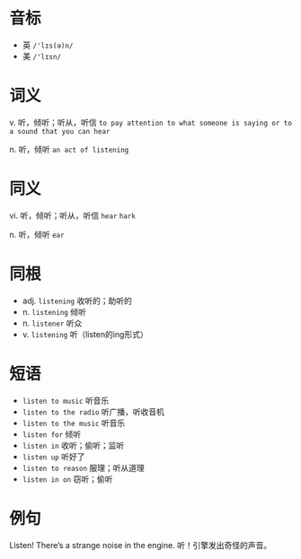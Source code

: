 # 音标

- 英 `/'lɪs(ə)n/`
- 美 `/'lɪsn/`

# 词义

v. 听，倾听；听从，听信
`to pay attention to what someone is saying or to a sound that you can hear`

n. 听，倾听
`an act of listening`

# 同义

vi. 听，倾听；听从，听信
`hear` `hark`

n. 听，倾听
`ear`

# 同根

- adj. `listening` 收听的；助听的
- n. `listening` 倾听
- n. `listener` 听众
- v. `listening` 听（listen的ing形式）

# 短语

- `listen to music` 听音乐
- `listen to the radio` 听广播，听收音机
- `listen to the music` 听音乐
- `listen for` 倾听
- `listen in` 收听；偷听；监听
- `listen up` 听好了
- `listen to reason` 服理；听从道理
- `listen in on` 窃听；偷听

# 例句

Listen! There’s a strange noise in the engine.
听！引擎发出奇怪的声音。


